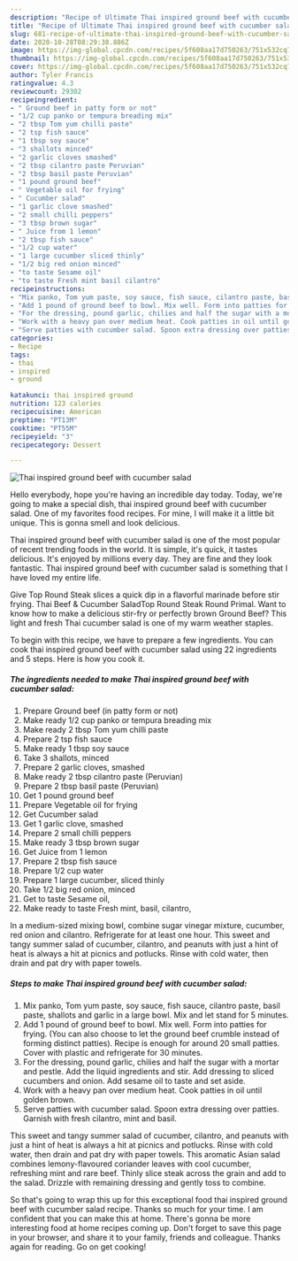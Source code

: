 ```yaml
---
description: "Recipe of Ultimate Thai inspired ground beef with cucumber salad"
title: "Recipe of Ultimate Thai inspired ground beef with cucumber salad"
slug: 681-recipe-of-ultimate-thai-inspired-ground-beef-with-cucumber-salad
date: 2020-10-28T08:29:38.886Z
image: https://img-global.cpcdn.com/recipes/5f608aa17d750263/751x532cq70/thai-inspired-ground-beef-with-cucumber-salad-recipe-main-photo.jpg
thumbnail: https://img-global.cpcdn.com/recipes/5f608aa17d750263/751x532cq70/thai-inspired-ground-beef-with-cucumber-salad-recipe-main-photo.jpg
cover: https://img-global.cpcdn.com/recipes/5f608aa17d750263/751x532cq70/thai-inspired-ground-beef-with-cucumber-salad-recipe-main-photo.jpg
author: Tyler Francis
ratingvalue: 4.3
reviewcount: 29302
recipeingredient:
- " Ground beef in patty form or not"
- "1/2 cup panko or tempura breading mix"
- "2 tbsp Tom yum chilli paste"
- "2 tsp fish sauce"
- "1 tbsp soy sauce"
- "3 shallots minced"
- "2 garlic cloves smashed"
- "2 tbsp cilantro paste Peruvian"
- "2 tbsp basil paste Peruvian"
- "1 pound ground beef"
- " Vegetable oil for frying"
- " Cucumber salad"
- "1 garlic clove smashed"
- "2 small chilli peppers"
- "3 tbsp brown sugar"
- " Juice from 1 lemon"
- "2 tbsp fish sauce"
- "1/2 cup water"
- "1 large cucumber sliced thinly"
- "1/2 big red onion minced"
- "to taste Sesame oil"
- "to taste Fresh mint basil cilantro"
recipeinstructions:
- "Mix panko, Tom yum paste, soy sauce, fish sauce, cilantro paste, basil paste, shallots and garlic in a large bowl. Mix and let stand for 5 minutes."
- "Add 1 pound of ground beef to bowl. Mix well. Form into patties for frying. (You can also choose to let the ground beef crumble instead of forming distinct patties). Recipe is enough for around 20 small patties. Cover with plastic and refrigerate for 30 minutes."
- "For the dressing, pound garlic, chilies and half the sugar with a mortar and pestle. Add the liquid ingredients and stir. Add dressing to sliced cucumbers and onion. Add sesame oil to taste and set aside."
- "Work with a heavy pan over medium heat. Cook patties in oil until golden brown."
- "Serve patties with cucumber salad. Spoon extra dressing over patties. Garnish with fresh cilantro, mint and basil."
categories:
- Recipe
tags:
- thai
- inspired
- ground

katakunci: thai inspired ground 
nutrition: 123 calories
recipecuisine: American
preptime: "PT13M"
cooktime: "PT55M"
recipeyield: "3"
recipecategory: Dessert

---
```



![Thai inspired ground beef with cucumber salad](https://img-global.cpcdn.com/recipes/5f608aa17d750263/751x532cq70/thai-inspired-ground-beef-with-cucumber-salad-recipe-main-photo.jpg)

Hello everybody, hope you're having an incredible day today. Today, we're going to make a special dish, thai inspired ground beef with cucumber salad. One of my favorites food recipes. For mine, I will make it a little bit unique. This is gonna smell and look delicious.

Thai inspired ground beef with cucumber salad is one of the most popular of recent trending foods in the world. It is simple, it's quick, it tastes delicious. It's enjoyed by millions every day. They are fine and they look fantastic. Thai inspired ground beef with cucumber salad is something that I have loved my entire life.

Give Top Round Steak slices a quick dip in a flavorful marinade before stir frying. Thai Beef &amp; Cucumber SaladTop Round Steak Round Primal. Want to know how to make a delicious stir-fry or perfectly brown Ground Beef? This light and fresh Thai cucumber salad is one of my warm weather staples.


To begin with this recipe, we have to prepare a few ingredients. You can cook thai inspired ground beef with cucumber salad using 22 ingredients and 5 steps. Here is how you cook it.

<!--inarticleads1-->

##### The ingredients needed to make Thai inspired ground beef with cucumber salad:

1. Prepare  Ground beef (in patty form or not)
1. Make ready 1/2 cup panko or tempura breading mix
1. Make ready 2 tbsp Tom yum chilli paste
1. Prepare 2 tsp fish sauce
1. Make ready 1 tbsp soy sauce
1. Take 3 shallots, minced
1. Prepare 2 garlic cloves, smashed
1. Make ready 2 tbsp cilantro paste (Peruvian)
1. Prepare 2 tbsp basil paste (Peruvian)
1. Get 1 pound ground beef
1. Prepare  Vegetable oil for frying
1. Get  Cucumber salad
1. Get 1 garlic clove, smashed
1. Prepare 2 small chilli peppers
1. Make ready 3 tbsp brown sugar
1. Get  Juice from 1 lemon
1. Prepare 2 tbsp fish sauce
1. Prepare 1/2 cup water
1. Prepare 1 large cucumber, sliced thinly
1. Take 1/2 big red onion, minced
1. Get to taste Sesame oil,
1. Make ready to taste Fresh mint, basil, cilantro,


In a medium-sized mixing bowl, combine sugar vinegar mixture, cucumber, red onion and cilantro. Refrigerate for at least one hour. This sweet and tangy summer salad of cucumber, cilantro, and peanuts with just a hint of heat is always a hit at picnics and potlucks. Rinse with cold water, then drain and pat dry with paper towels. 

<!--inarticleads2-->

##### Steps to make Thai inspired ground beef with cucumber salad:

1. Mix panko, Tom yum paste, soy sauce, fish sauce, cilantro paste, basil paste, shallots and garlic in a large bowl. Mix and let stand for 5 minutes.
1. Add 1 pound of ground beef to bowl. Mix well. Form into patties for frying. (You can also choose to let the ground beef crumble instead of forming distinct patties). Recipe is enough for around 20 small patties. Cover with plastic and refrigerate for 30 minutes.
1. For the dressing, pound garlic, chilies and half the sugar with a mortar and pestle. Add the liquid ingredients and stir. Add dressing to sliced cucumbers and onion. Add sesame oil to taste and set aside.
1. Work with a heavy pan over medium heat. Cook patties in oil until golden brown.
1. Serve patties with cucumber salad. Spoon extra dressing over patties. Garnish with fresh cilantro, mint and basil.


This sweet and tangy summer salad of cucumber, cilantro, and peanuts with just a hint of heat is always a hit at picnics and potlucks. Rinse with cold water, then drain and pat dry with paper towels. This aromatic Asian salad combines lemony-flavoured coriander leaves with cool cucumber, refreshing mint and rare beef. Thinly slice steak across the grain and add to the salad. Drizzle with remaining dressing and gently toss to combine. 

So that's going to wrap this up for this exceptional food thai inspired ground beef with cucumber salad recipe. Thanks so much for your time. I am confident that you can make this at home. There's gonna be more interesting food at home recipes coming up. Don't forget to save this page in your browser, and share it to your family, friends and colleague. Thanks again for reading. Go on get cooking!
